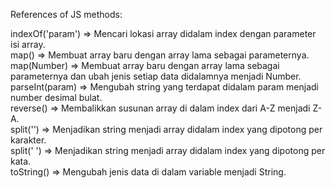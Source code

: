 References of JS methods:

indexOf('param')    => Mencari lokasi array didalam index dengan parameter isi array. <br>
map()               => Membuat array baru dengan array lama sebagai parameternya.<br>
map(Number)         => Membuat array baru dengan array lama sebagai parameternya dan ubah jenis setiap data didalamnya menjadi Number.<br>
parseInt(param)     => Mengubah string yang terdapat didalam param menjadi number desimal bulat.<br>
reverse()           => Membalikkan susunan array di dalam index dari A-Z menjadi Z-A.<br>
split('')           => Menjadikan string menjadi array didalam index yang dipotong per karakter.<br>
split(' ')          => Menjadikan string menjadi array didalam index yang dipotong per kata.<br>
toString()          => Mengubah jenis data di dalam variable menjadi String.<br>
